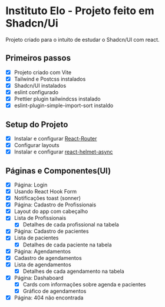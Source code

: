 # Instituto Elo - Projeto feito em Shadcn/Ui

Projeto criado para o intuito de estudar o Shadcn/UI com react.

## Primeiros passos
 - [X] Projeto criado com Vite
 - [X] Tailwind e Postcss instalados
 - [X] Shadcn/UI instalados
 - [X] eslint configurado
 - [X] Prettier plugin tailwindcss instalado
 - [X] eslint-plugin-simple-import-sort instaldo

## Setup do Projeto
 - [X] Instalar e configurar [React-Router](https://reactrouter.com/start/library/installation)
 - [X] Configurar layouts
 - [X] Instalar e configurar [react-helmet-async](https://github.com/staylor/react-helmet-async)

## Páginas e Componentes(UI)
 - [X] Página: Login
 - [X] Usando React Hook Form
 - [X] Notificações toast (sonner)
 - [X] Página: Cadastro de Profissionais
 - [X] Layout do app com cabeçalho
 - [X] Lista de Profissionais
   - [X] Detalhes de cada profissional na tabela
 - [X] Página: Cadastro de pacientes
 - [X] Lista de pacientes
   - [X] Detalhes de cada paciente na tabela
 - [X] Página: Agendamentos
 - [X] Cadastro de agendamentos
 - [X] Lista de agendamentos
   - [X] Detalhes de cada agendamento na tabela
 - [X] Página: Dashaboard
   - [X] Cards com informações sobre agenda e pacientes
   - [X] Gráfico de agendamentos
 - [X] Página: 404 não encontrada